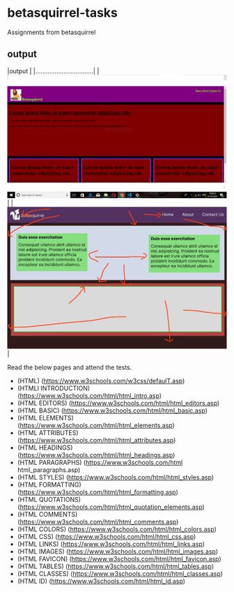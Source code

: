 # betasquirrel-tasks

Assignments from betasquirrel

## output

|output                           |
|.................................|
|![Task 1](images/task-1.png)     |
|![Task 2](images/task-2.png)     |

Read the below pages and attend the tests.

- (HTML) (https://www.w3schools.com/w3css/defaulT.asp)
- (HTMLI INTRODUCTION) (https://www.w3schools.com/html/html_intro.asp)
- (HTML EDITORS) (https://www.w3schools.com/html/html_editors.asp)
- (HTML BASIC) (https://www.w3schools.com/html/html_basic.asp)
- (HTML ELEMENTS) (https://www.w3schools.com/html/html_elements.asp)
- (HTML ATTRIBUTES) (https://www.w3schools.com/html/html_attributes.asp)
- (HTML HEADINGS) (https://www.w3schools.com/html/html_headings.asp)
- (HTML PARAGRAPHS) (https://www.w3schools.com/html html_paragraphs.asp)
- (HTML STYLES) (https://www.w3schools.com/html/html_styles.asp)
- (HTML FORMATTING) (https://www.w3schools.com/html/html_formatting.asp)
- (HTML QUOTATIONS) (https://www.w3schools.com/html/html_quotation_elements.asp)
- (HTML COMMENTS) (https://www.w3schools.com/html/html_comments.asp)
- (HTML COLORS) (https://www.w3schools.com/html/html_colors.asp)
- (HTML CSS) (https://www.w3schools.com/html/html_css.asp)
- (HTML LINKS) (https://www.w3schools.com/html/html_links.asp)
- (HTML IMAGES) (https://www.w3schools.com/html/html_images.asp)
- (HTML FAVICON) (https://www.w3schools.com/html/html_favicon.asp)
- (HTML TABLES) (https://www.w3schools.com/html/html_tables.asp)
- (HTML CLASSES) (https://www.w3schools.com/html/html_classes.asp)
- (HTML ID) (https://www.w3schools.com/html/html_id.asp)
